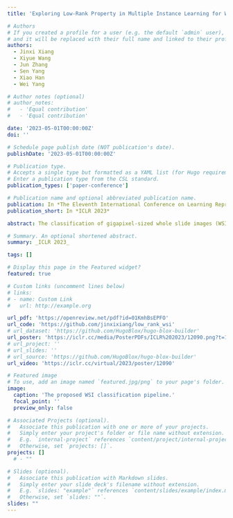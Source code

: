 ```yaml
---
title: 'Exploring Low-Rank Property in Multiple Instance Learning for Whole Slide Image Classification'

# Authors
# If you created a profile for a user (e.g. the default `admin` user), write the username (folder name) here
# and it will be replaced with their full name and linked to their profile.
authors:
  - Jinxi Xiang
  - Xiyue Wang
  - Jun Zhang
  - Sen Yang
  - Xiao Han
  - Wei Yang

# Author notes (optional)
# author_notes:
#   - 'Equal contribution'
#   - 'Equal contribution'

date: '2023-05-01T00:00:00Z'
doi: ''

# Schedule page publish date (NOT publication's date).
publishDate: '2023-05-01T00:00:00Z'

# Publication type.
# Accepts a single type but formatted as a YAML list (for Hugo requirements).
# Enter a publication type from the CSL standard.
publication_types: ['paper-conference']

# Publication name and optional abbreviated publication name.
publication: In *The Eleventh International Conference on Learning Representations*
publication_short: In *ICLR 2023*

abstract: The classification of gigapixel-sized whole slide images (WSIs) with slide-level labels can be formulated as a multiple-instance-learning (MIL) problem. State-of-the-art models often consist of two decoupled parts local feature embedding with a pre-trained model followed by a global feature aggregation network for classification. We leverage the properties of the apparent similarity in high-resolution WSIs, which essentially exhibit low-rank structures in the data manifold, to develop a novel MIL with a boost in both feature embedding and feature aggregation. We extend the contrastive learning with a pathology-specific Low-Rank Constraint  (LRC) for feature embedding to pull together samples (i.e., patches) belonging to the same pathological tissue in the low-rank subspace and simultaneously push apart those from different latent subspaces. At the feature aggregation stage, we introduce an iterative low-rank attention MIL (ILRA-MIL) model to aggregate features with low-rank learnable latent vectors to model global interactions among all instances. We highlight the importance of instance correlation modeling but refrain from directly using the transformer encoder, considering the complexity. ILRA-MIL with LRC pre-trained features achieves strong empirical results across various benchmarks, including (i) 96.49\% AUC on the CAMELYON16 for binary metastasis classification, (ii) 97.63\% AUC on the TCGA-NSCLC for lung cancer subtyping, and (iii) 0.6562 kappa on the large-scale PANDA dataset for prostate cancer classification. 

# Summary. An optional shortened abstract.
summary: _ICLR 2023_

tags: []

# Display this page in the Featured widget?
featured: true

# Custom links (uncomment lines below)
# links:
# - name: Custom Link
#   url: http://example.org

url_pdf: 'https://openreview.net/pdf?id=01KmhBsEPFO'
url_code: 'https://github.com/jinxixiang/low_rank_wsi'
# url_dataset: 'https://github.com/HugoBlox/hugo-blox-builder'
url_poster: 'https://iclr.cc/media/PosterPDFs/ICLR%202023/12090.png?t=1681055960.1862047'
# url_project: ''
# url_slides: ''
# url_source: 'https://github.com/HugoBlox/hugo-blox-builder'
url_video: 'https://iclr.cc/virtual/2023/poster/12090'

# Featured image
# To use, add an image named `featured.jpg/png` to your page's folder.
image:
  caption: 'The proposed WSI classification pipeline.'
  focal_point: ''
  preview_only: false

# Associated Projects (optional).
#   Associate this publication with one or more of your projects.
#   Simply enter your project's folder or file name without extension.
#   E.g. `internal-project` references `content/project/internal-project/index.md`.
#   Otherwise, set `projects: []`.
projects: [] 
  # - ""

# Slides (optional).
#   Associate this publication with Markdown slides.
#   Simply enter your slide deck's filename without extension.
#   E.g. `slides: "example"` references `content/slides/example/index.md`.
#   Otherwise, set `slides: ""`.
slides: ""
---
```


<!-- {{% callout note %}}
Click the _Cite_ button above to demo the feature to enable visitors to import publication metadata into their reference management software.
{{% /callout %}}

{{% callout note %}}
Create your slides in Markdown - click the _Slides_ button to check out the example.
{{% /callout %}}

Add the publication's **full text** or **supplementary notes** here. You can use rich formatting such as including [code, math, and images](https://docs.hugoblox.com/content/writing-markdown-latex/). -->
